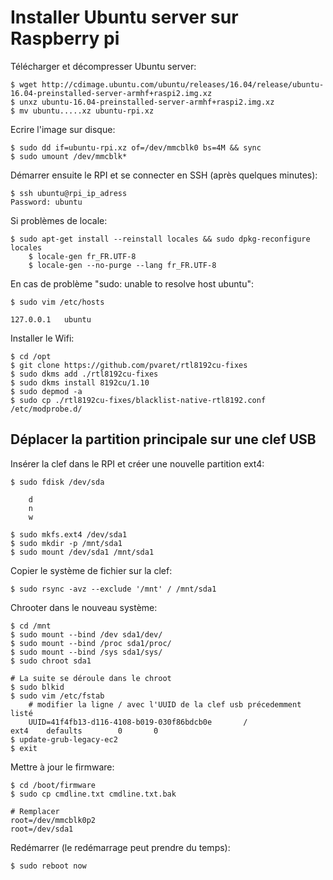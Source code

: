 # Installer Ubuntu server sur Raspberry pi

Télécharger et décompresser Ubuntu server:

	$ wget http://cdimage.ubuntu.com/ubuntu/releases/16.04/release/ubuntu-16.04-preinstalled-server-armhf+raspi2.img.xz
	$ unxz ubuntu-16.04-preinstalled-server-armhf+raspi2.img.xz
	$ mv ubuntu.....xz ubuntu-rpi.xz

Ecrire l'image sur disque:

	$ sudo dd if=ubuntu-rpi.xz of=/dev/mmcblk0 bs=4M && sync
	$ sudo umount /dev/mmcblk*

Démarrer ensuite le RPI et se connecter en SSH (après quelques minutes):

	$ ssh ubuntu@rpi_ip_adress
	Password: ubuntu

Si problèmes de locale:

	$ sudo apt-get install --reinstall locales && sudo dpkg-reconfigure locales
        $ locale-gen fr_FR.UTF-8
        $ locale-gen --no-purge --lang fr_FR.UTF-8

En cas de problème "sudo: unable to resolve host ubuntu":

	$ sudo vim /etc/hosts

	127.0.0.1 	ubuntu
	
Installer le Wifi:

	$ cd /opt
	$ git clone https://github.com/pvaret/rtl8192cu-fixes
	$ sudo dkms add ./rtl8192cu-fixes
	$ sudo dkms install 8192cu/1.10
	$ sudo depmod -a
	$ sudo cp ./rtl8192cu-fixes/blacklist-native-rtl8192.conf /etc/modprobe.d/

## Déplacer la partition principale sur une clef USB

Insérer la clef dans le RPI et créer une nouvelle partition ext4:

	$ sudo fdisk /dev/sda
	
		d
		n
		w

	$ sudo mkfs.ext4 /dev/sda1
	$ sudo mkdir -p /mnt/sda1
	$ sudo mount /dev/sda1 /mnt/sda1

Copier le système de fichier sur la clef:

	$ sudo rsync -avz --exclude '/mnt' / /mnt/sda1

Chrooter dans le nouveau système:

	$ cd /mnt
	$ sudo mount --bind /dev sda1/dev/
	$ sudo mount --bind /proc sda1/proc/
	$ sudo mount --bind /sys sda1/sys/
	$ sudo chroot sda1

	# La suite se déroule dans le chroot
	$ sudo blkid
	$ sudo vim /etc/fstab
		# modifier la ligne / avec l'UUID de la clef usb précedemment listé
		UUID=41f4fb13-d116-4108-b019-030f86bdcb0e       /               ext4    defaults        0       0
	$ update-grub-legacy-ec2
	$ exit	

Mettre à jour le firmware:
	
	$ cd /boot/firmware
	$ sudo cp cmdline.txt cmdline.txt.bak

	# Remplacer 
	root=/dev/mmcblk0p2 
	root=/dev/sda1

Redémarrer (le redémarrage peut prendre du temps):

	$ sudo reboot now
